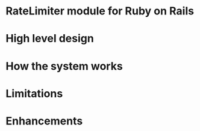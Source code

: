 # RateLimiter module for Ruby on Rails

# High level design

# How the system works

# Limitations

# Enhancements